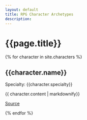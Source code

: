 ```yaml
---
layout: default
title: RPG Character Archetypes
description: 
---
```

# {{page.title}}
<section>
  {% for character in site.characters %}
  <article>
    <h2>{{character.name}}</h2>
    <p>Specialty: {{character.specialty}}</p>
    {{ character.content | markdownify}}
    <p><a href="{{character.source}}">Source</a></p>
  </article>
  {% endfor %}
</section>
